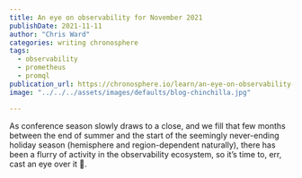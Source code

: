 ```yaml
---
title: An eye on observability for November 2021
publishDate: 2021-11-11
author: "Chris Ward"
categories: writing chronosphere
tags:
  - observability
  - prometheus
  - promql
publication_url: https://chronosphere.io/learn/an-eye-on-observability-for-november-2021/
image: "../../../assets/images/defaults/blog-chinchilla.jpg"

---
```


As conference season slowly draws to a close, and we fill that few months between the end of summer and the start of the seemingly never-ending holiday season (hemisphere and region-dependent naturally), there has been a flurry of activity in the observability ecosystem, so it’s time to, err, cast an eye over it 😬.